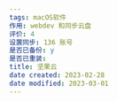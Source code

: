 ```yaml
---
tags: macOS软件
作用: webdev 和同步云盘
评价: 4
设置同步: 136 账号
是否已备份: y
是否已重装:
title: 坚果云
date created: 2023-02-28
date modified: 2023-03-01
---
```

